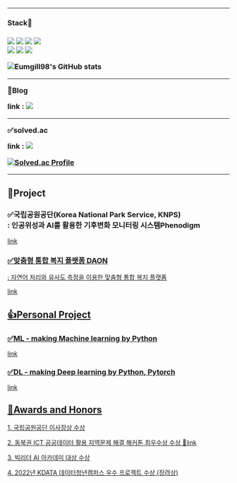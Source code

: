 
<hr>
<h3>Stack🚩<h3>

<div>
  <p>
    <img src="https://img.shields.io/badge/Python-blue?style=flat-square&logo=Python&logoColor=white"/></a>
    <img src="https://img.shields.io/badge/JS-yellow?style=flat-square&logo=JavaScript&logoColor=white"/></a>
    <img src="https://img.shields.io/badge/Django-black?style=flat-square&logo=Django&logoColor=white"/></a>
    <img src="https://img.shields.io/badge/Node.js-339933?style=flat-square&logo=Node.js&logoColor=white"/></a>
    <br>
    <img src="https://img.shields.io/badge/TensorFlow-FF6F00?style=flat-square&logo=TensorFlow&logoColor=white"/></a>
    <img src="https://img.shields.io/badge/Keras-D00000?style=flat-square&logo=Keras&logoColor=white"/></a>
    <img src="https://img.shields.io/badge/PyTorch-EE4C2C?style=flat-square&logo=PyTorch&logoColor=white"/></a>
   </p>
 </div>


![Eumgill98's GitHub stats](https://github-readme-stats.vercel.app/api?username=Eumgill98&show_icons=true&theme=highcontrast)
<hr>
<p>🎈Blog</p>
link : <a href="https://eumgill98.tistory.com/"><img src="https://img.shields.io/badge/Tistory-white?style=flat-square&logo=Tistory&logoColor=black"></a>
<hr>
<p> ✅solved.ac</p>
link : <a href="https://solved.ac/profile/wjdghcks6735"><img src="https://img.shields.io/badge/Python-white?style=flat-square&logo=Python&logoColor=#3776AB"></a>

[![Solved.ac Profile](http://mazassumnida.wtf/api/generate_badge?boj=wjdghcks6735)](https://solved.ac/wjdghcks6735)

<hr>
<h2>🚩Project</h2>

<h3>✅국립공원공단(Korea National Park Service, KNPS)<br> : 인공위성과 AI를 활용한 기후변화 모니터링 시스템Phenodigm </h3>
<p><a href ='https://github.com/Eumgill98/knps_phenology-1'>link</p>

<h3>✅맞춤형 통합 복지 플랫폼 DAON</h3> : 자연어 처리와 유사도 측정을 이용한 맞춤형 통합 복지 플랫폼 
<p><a href ='https://github.com/Eumgill98/ict_project'>link</p>
  
<h2>👍Personal Project</h2>

<h3>✅ML - making Machine learning by Python</h3>
<p><a href ='https://github.com/Eumgill98/ML'>link</p>
  
<h3>✅DL - making Deep learning by Python, Pytorch</h3>
<p><a href ='https://github.com/Eumgill98/DL'>link</p>
  
<h2>🤝Awards and Honors</h2>
<p>1. 국립공원공단 이사장상 수상</p>
<p>2. 동북권 ICT 공공데이터 활용 지역문제 해결 해커톤 최우수상 수상 🔗<a = href = 'https://www.kbmaeil.com/news/articleView.html?idxno=940194'>link</p>
<p>3. 빅리더 AI 아카데미 대상 수상</p>
<p>4. 2022년 KDATA 데이터청년캠퍼스 우수 프로젝트 수상 (장려상)</p>

